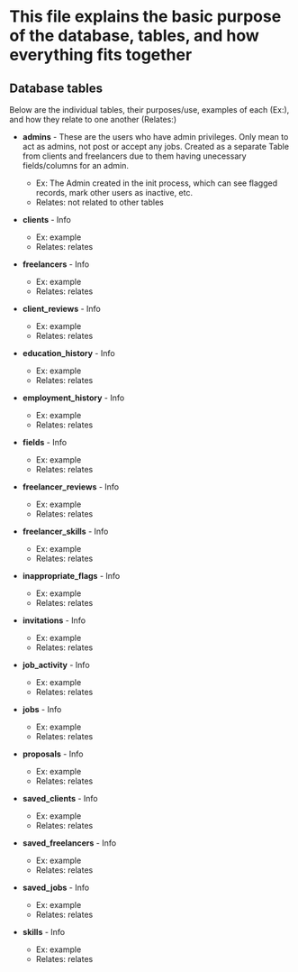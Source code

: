 # This file explains the basic purpose of the database, tables, and how everything fits together

## Database tables
Below are the individual tables, their purposes/use, examples of each (Ex:), and how they relate to one another (Relates:)

* **admins** - These are the users who have admin privileges. Only mean to act as admins, not post or accept any jobs. Created as a separate Table from clients and freelancers due to them having unecessary fields/columns for an admin.
	* Ex: The Admin created in the init process, which can see flagged records, mark other users as inactive, etc.
	* Relates: not related to other tables

* **clients** - Info
	* Ex: example
	* Relates: relates

* **freelancers** - Info
	* Ex: example
	* Relates: relates


* **client_reviews** - Info
	* Ex: example
	* Relates: relates

* **education_history** - Info
	* Ex: example
	* Relates: relates

* **employment_history** - Info
	* Ex: example
	* Relates: relates

* **fields** - Info
	* Ex: example
	* Relates: relates

* **freelancer_reviews** - Info
	* Ex: example
	* Relates: relates

* **freelancer_skills** - Info
	* Ex: example
	* Relates: relates



* **inappropriate_flags** - Info
	* Ex: example
	* Relates: relates

* **invitations** - Info
	* Ex: example
	* Relates: relates

* **job_activity** - Info
	* Ex: example
	* Relates: relates

* **jobs** - Info
	* Ex: example
	* Relates: relates

* **proposals** - Info
	* Ex: example
	* Relates: relates

* **saved_clients** - Info
	* Ex: example
	* Relates: relates

* **saved_freelancers** - Info
	* Ex: example
	* Relates: relates

* **saved_jobs** - Info
	* Ex: example
	* Relates: relates

* **skills** - Info
	* Ex: example
	* Relates: relates
